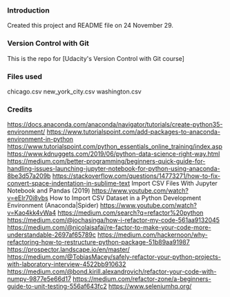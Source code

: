 ### Introduction
Created this project and README file on 24 November 29.

### Version Control with Git 
This is the repo for [Udacity's Version Control with Git course]

### Files used
chicago.csv
new_york_city.csv
washington.csv

### Credits
https://docs.anaconda.com/anaconda/navigator/tutorials/create-python35-environment/
https://www.tutorialspoint.com/add-packages-to-anaconda-environment-in-python
https://www.tutorialspoint.com/python_essentials_online_training/index.asp
https://www.kdnuggets.com/2019/06/python-data-science-right-way.html
https://medium.com/better-programming/beginners-quick-guide-for-handling-issues-launching-jupyter-notebook-for-python-using-anaconda-8be3d57a209b
https://stackoverflow.com/questions/14773271/how-to-fix-convert-space-indentation-in-sublime-text
Import CSV Files With Jupyter Notebook and Pandas (2019) https://www.youtube.com/watch?v=eEIr70i8vbs
How to Import CSV Dataset in a Python Development Environment (Anaconda|Spider) https://www.youtube.com/watch?v=Kao4kk4vWa4
https://medium.com/search?q=refactor%20python
https://medium.com/@jochasinga/how-i-refactor-my-code-561aa9132045
https://medium.com/@nicolaisafai/re-factor-to-make-your-code-more-understandable-2697af65789c
https://medium.com/hackernoon/why-refactoring-how-to-restructure-python-package-51b89aa91987
https://prospector.landscape.io/en/master/
https://medium.com/@TobiasMacey/safely-refactor-your-python-projects-with-laboratory-interview-4522bb910632
https://medium.com/@bond.kirill.alexandrovich/refactor-your-code-with-numpy-9877e5e66d17
https://medium.com/refactor-zone/a-beginners-guide-to-unit-testing-556af643fc2
https://www.seleniumhq.org/

